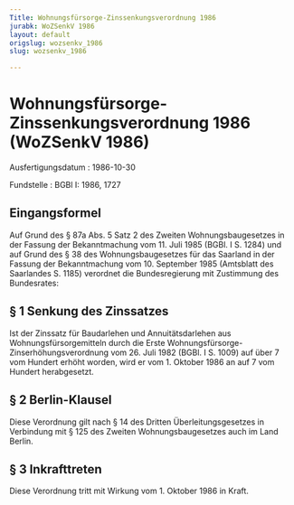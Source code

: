 ```yaml
---
Title: Wohnungsfürsorge-Zinssenkungsverordnung 1986
jurabk: WoZSenkV 1986
layout: default
origslug: wozsenkv_1986
slug: wozsenkv_1986

---
```


# Wohnungsfürsorge-Zinssenkungsverordnung 1986 (WoZSenkV 1986)

Ausfertigungsdatum
:   1986-10-30

Fundstelle
:   BGBl I: 1986, 1727



## Eingangsformel

Auf Grund des § 87a Abs. 5 Satz 2 des Zweiten Wohnungsbaugesetzes in
der Fassung der Bekanntmachung vom 11. Juli 1985 (BGBl. I S. 1284) und
auf Grund des § 38 des Wohnungsbaugesetzes für das Saarland in der
Fassung der Bekanntmachung vom 10. September 1985 (Amtsblatt des
Saarlandes S. 1185) verordnet die Bundesregierung mit Zustimmung des
Bundesrates:


## § 1 Senkung des Zinssatzes

Ist der Zinssatz für Baudarlehen und Annuitätsdarlehen aus
Wohnungsfürsorgemitteln durch die Erste Wohnungsfürsorge-
Zinserhöhungsverordnung vom 26. Juli 1982 (BGBl. I S. 1009) auf über 7
vom Hundert erhöht worden, wird er vom 1. Oktober 1986 an auf 7 vom
Hundert herabgesetzt.


## § 2 Berlin-Klausel

Diese Verordnung gilt nach § 14 des Dritten Überleitungsgesetzes in
Verbindung mit § 125 des Zweiten Wohnungsbaugesetzes auch im Land
Berlin.


## § 3 Inkrafttreten

Diese Verordnung tritt mit Wirkung vom 1. Oktober 1986 in Kraft.

